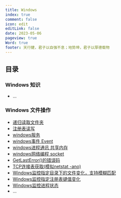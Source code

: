 ```yaml
---
title: Windows
index: true
comment: false
icon: edit
editLink: false
date: 2023-05-06
pageview: true
Word: true
footer: 天行健，君子以自强不息；地势坤，君子以厚德载物
---
```


## 目录

### Windows 知识
- ...


### Windows 文件操作
- [递归读取文件夹](RecursiveReadFolder.md)
- [注册表读写](Registry.md)
- [windows服务](WinService.md)
- [windows事件 Event](WinEvent.md)
- [windows进程通讯 共享内存](WinShareMemory.md)
- [windows网络编程 socket](WinSock.md)
- [GetLastError()的错误码](GetLastErrorCode.md)
- [TCP连接表获取(模拟netstat -ano)](GetTCPTable.md)
- [Windows监控指定目录下的文件变化，支持模糊匹配](WinMonitorFile.md)
- [Windows监控指定注册表键值变化](WinMonitorRegistry.md)
- [Windows监控进程状态](WinMonitorProcess.md)
- ...